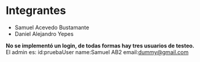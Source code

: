 # Integrantes
- Samuel Acevedo Bustamante
- Daniel Alejandro Yepes

**No se implementó un login, de todas formas hay tres usuarios de testeo.**
<br>
El admin es: id:pruebaUser	name:Samuel AB2	email:dummy@gmail.com
